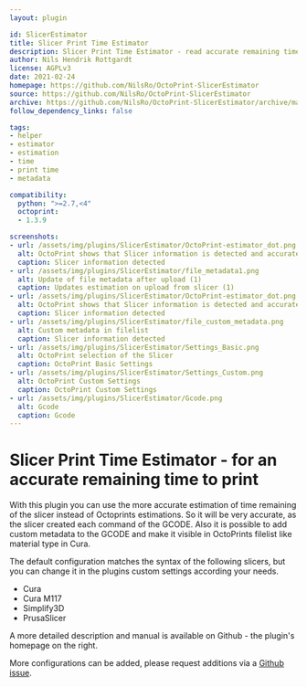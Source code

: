 ```yaml
---
layout: plugin

id: SlicerEstimator
title: Slicer Print Time Estimator
description: Slicer Print Time Estimator - read accurate remaining time to print and other custom metadata embedded in the GCODE file by the slicer
author: Nils Hendrik Rottgardt
license: AGPLv3
date: 2021-02-24
homepage: https://github.com/NilsRo/OctoPrint-SlicerEstimator
source: https://github.com/NilsRo/OctoPrint-SlicerEstimator
archive: https://github.com/NilsRo/OctoPrint-SlicerEstimator/archive/master.zip
follow_dependency_links: false

tags:
- helper
- estimator
- estimation
- time
- print time
- metadata

compatibility:
  python: ">=2.7,<4"
  octoprint:
  - 1.3.9

screenshots:
- url: /assets/img/plugins/SlicerEstimator/OctoPrint-estimator_dot.png
  alt: OctoPrint shows that Slicer information is detected and accurate
  caption: Slicer information detected
- url: /assets/img/plugins/SlicerEstimator/file_metadata1.png
  alt: Update of file metadata after upload (1)
  caption: Updates estimation on upload from slicer (1)
- url: /assets/img/plugins/SlicerEstimator/OctoPrint-estimator_dot.png
  alt: OctoPrint shows that Slicer information is detected and accurate
  caption: Slicer information detected
- url: /assets/img/plugins/SlicerEstimator/file_custom_metadata.png
  alt: Custom metadata in filelist
  caption: Slicer information detected
- url: /assets/img/plugins/SlicerEstimator/Settings_Basic.png
  alt: OctoPrint selection of the Slicer
  caption: OctoPrint Basic Settings
- url: /assets/img/plugins/SlicerEstimator/Settings_Custom.png
  alt: OctoPrint Custom Settings
  caption: OctoPrint Custom Settings
- url: /assets/img/plugins/SlicerEstimator/Gcode.png
  alt: Gcode
  caption: Gcode
---
```


# Slicer Print Time Estimator - for an accurate remaining time to print
With this plugin you can use the more accurate estimation of time remaining of the slicer instead of Octoprints estimations. So it will be very accurate, as the slicer created each command of the GCODE.
Also it is possible to add custom metadata to the GCODE and make it visible in OctoPrints filelist like material type in Cura.

The default configuration matches the syntax of the following slicers, but you can change it in the plugins custom settings according your needs.

* Cura
* Cura M117
* Simplify3D
* PrusaSlicer


A more detailed description and manual is available on Github - the plugin's homepage on the right.


More configurations can be added, please request additions via a [Github issue](https://github.com/NilsRo/OctoPrint-SlicerEstimator/issues).